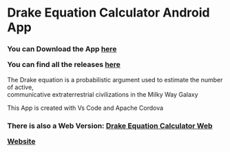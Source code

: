 # Drake Equation Calculator Android App

<h3>

You can Download the App [here](https://objects.githubusercontent.com/github-production-release-asset-2e65be/592456870/5e876cc6-c436-46ea-b082-d751e120785a?X-Amz-Algorithm=AWS4-HMAC-SHA256&X-Amz-Credential=AKIAIWNJYAX4CSVEH53A%2F20230125%2Fus-east-1%2Fs3%2Faws4_request&X-Amz-Date=20230125T142119Z&X-Amz-Expires=300&X-Amz-Signature=6dd1027d65a548e724c9bfb415bae16105c59f626423d5adc2f2bdb279afebab&X-Amz-SignedHeaders=host&actor_id=86963425&key_id=0&repo_id=592456870&response-content-disposition=attachment%3B%20filename%3DDrake.Equation.Calculator.v1.0.0.apk&response-content-type=application%2Fvnd.android.package-archive)
  
You can find all the releases [here](https://github.com/NickMihal/Drake-Equation-Calculator-Android/releases)

</h3>

The Drake equation is a probabilistic argument used to estimate the number of active, <br>
communicative extraterrestrial civilizations in the Milky Way Galaxy

This App is created with Vs Code and Apache Cordova

<h3>
  
There is also a Web Version: [Drake Equation Calculator Web](https://github.com/NickMihal/Drake-Equation-Calculator-Web) <br>

  [Website](https://nickmihal.github.io/Drake-Equation-Calculator-Web/)
  
</h3>
